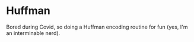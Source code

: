 # Huffman

Bored during Covid, so doing a Huffman encoding routine for fun (yes, I'm an interminable nerd).